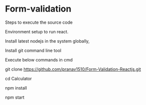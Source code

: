 # Form-validation

Steps to execute the source code

Environment setup to run react.

Install latest nodejs in the system globally,

Install git command line tool

Execute below commands in cmd

git clone https://github.com/pranav1510/Form-Validation-Reactjs.git

cd Calculator

npm install

npm start


